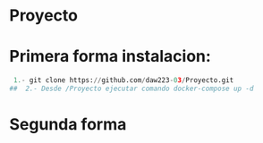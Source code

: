 # Proyecto


# Primera forma instalacion:
```python
 1.- git clone https://github.com/daw223-03/Proyecto.git
##  2.- Desde /Proyecto ejecutar comando docker-compose up -d
 ``` 
# Segunda forma
